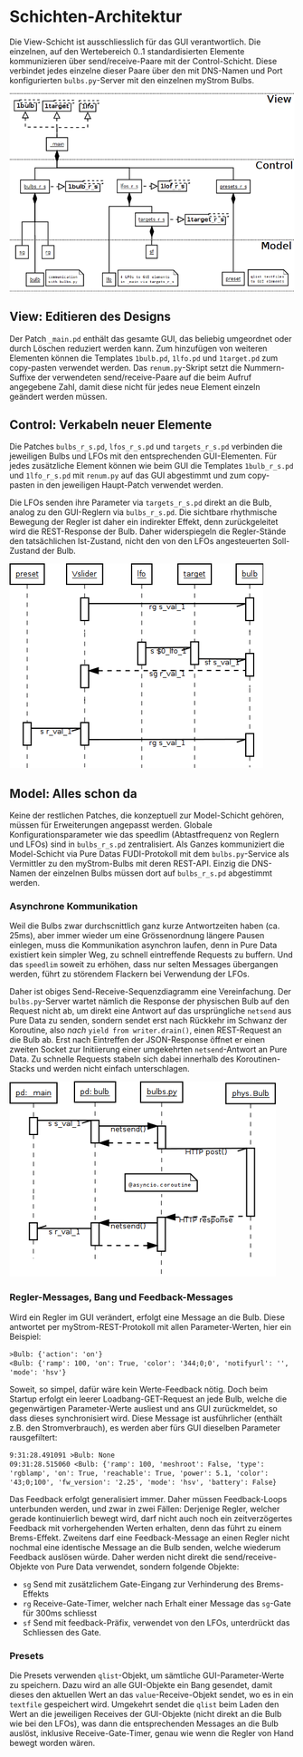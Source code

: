 # Schichten-Architektur

Die View-Schicht ist ausschliesslich für das GUI verantwortlich. Die einzelnen, auf den Wertebereich 0..1 standardisierten Elemente kommunizieren über send/receive-Paare mit der Control-Schicht. Diese verbindet jedes einzelne dieser Paare über den mit DNS-Namen und Port konfigurierten `bulbs.py`-Server mit den einzelnen myStrom Bulbs.

![View Control Model](composition.png)



## View: Editieren des Designs

Der Patch `_main.pd` enthält das gesamte GUI, das beliebig umgeordnet oder durch Löschen reduziert werden kann. Zum hinzufügen von weiteren Elementen können die Templates `1bulb.pd`, `1lfo.pd` und `1target.pd` zum copy-pasten verwendet werden. Das `renum.py`-Skript setzt die Nummern-Suffixe der verwendeten send/receive-Paare auf die beim Aufruf angegebene Zahl, damit diese nicht für jedes neue Element einzeln geändert werden müssen.



## Control: Verkabeln neuer Elemente

Die Patches `bulbs_r_s.pd`, `lfos_r_s.pd` und `targets_r_s.pd` verbinden die jeweiligen Bulbs und LFOs mit den entsprechenden GUI-Elementen. Für jedes zusätzliche Element können wie beim GUI die Templates `1bulb_r_s.pd` und `1lfo_r_s.pd` mit `renum.py` auf das GUI abgestimmt und zum copy-pasten in den jeweiligen Haupt-Patch verwendet werden.

Die LFOs senden ihre Parameter via `targets_r_s.pd` direkt an die Bulb, analog zu den GUI-Reglern via `bulbs_r_s.pd`. Die sichtbare rhythmische Bewegung der Regler ist daher ein indirekter Effekt, denn zurückgeleitet wird die REST-Response der Bulb. Daher widerspiegeln die Regler-Stände den tatsächlichen Ist-Zustand, nicht den von den LFOs angesteuerten Soll-Zustand der Bulb. 

![Send-Receive](r_s.png)


## Model: Alles schon da

Keine der restlichen Patches, die konzeptuell zur Model-Schicht gehören, müssen für Erweiterungen angepasst werden. Globale Konfigurationsparameter wie das speedlim (Abtastfrequenz von Reglern und LFOs) sind in `bulbs_r_s.pd` zentralisiert. Als Ganzes kommuniziert die Model-Schicht via Pure Datas FUDI-Protokoll mit dem `bulbs.py`-Service als Vermittler zu den myStrom-Bulbs mit deren REST-API. Einzig die DNS-Namen der einzelnen Bulbs müssen dort auf `bulbs_r_s.pd` abgestimmt werden.


### Asynchrone Kommunikation

Weil die Bulbs zwar durchscnittlich ganz kurze Antwortzeiten haben (ca. 25ms), aber immer wieder um eine Grössenordnung längere Pausen einlegen, muss die Kommunikation asynchron laufen, denn in Pure Data existiert kein simpler Weg, zu schnell eintreffende Requests zu buffern. Und das `speedlim` soweit zu erhöhen, dass nur selten Messages übergangen werden, führt zu störendem Flackern bei Verwendung der LFOs.

Daher ist obiges Send-Receive-Sequenzdiagramm eine Vereinfachung. Der `bulbs.py`-Server wartet nämlich die Response der physischen Bulb auf den Request nicht ab, um direkt eine Antwort auf das ursprüngliche `netsend` aus Pure Data zu senden, sondern sendet erst nach Rückkehr im Schwanz der Koroutine, also *nach* `yield from writer.drain()`, einen REST-Request an die Bulb ab. Erst nach Eintreffen der JSON-Response öffnet er einen zweiten Socket zur Initiierung einer umgekehrten `netsend`-Antwort an Pure Data. Zu schnelle Requests stabeln sich dabei innerhalb des Koroutinen-Stacks und werden nicht einfach unterschlagen.

![Sequenzdiagramm](sequence.png)


### Regler-Messages, Bang und Feedback-Messages

Wird ein Regler im GUI verändert, erfolgt eine Message an die Bulb. Diese antwortet per myStrom-REST-Protokoll mit allen Parameter-Werten, hier ein Beispiel:

    >Bulb: {'action': 'on'}
    <Bulb: {'ramp': 100, 'on': True, 'color': '344;0;0', 'notifyurl': '', 'mode': 'hsv'}

Soweit, so simpel, dafür wäre kein Werte-Feedback nötig. Doch beim Startup erfolgt ein leerer Loadbang-GET-Request an jede Bulb, welche die gegenwärtigen Parameter-Werte ausliest und ans GUI zurückmeldet, so dass dieses synchronisiert wird. Diese Message ist ausführlicher (enthält z.B. den Stromverbrauch), es werden aber fürs GUI dieselben Parameter rausgefiltert:

    9:31:28.491091 >Bulb: None
    09:31:28.515060 <Bulb: {'ramp': 100, 'meshroot': False, 'type': 'rgblamp', 'on': True, 'reachable': True, 'power': 5.1, 'color': '43;0;100', 'fw_version': '2.25', 'mode': 'hsv', 'battery': False}

Das Feedback erfolgt generalisiert immer. Daher müssen Feedback-Loops unterbunden werden, und zwar in zwei Fällen: Derjenige Regler, welcher gerade kontinuierlich bewegt wird, darf nicht auch noch ein zeitverzögertes Feedback mit vorhergehenden Werten erhalten, denn das führt zu einem Brems-Effekt. Zweitens darf eine Feedback-Message an einen Regler nicht nochmal eine identische Message an die Bulb senden, welche wiederum Feedback auslösen würde. Daher werden nicht direkt die send/receive-Objekte von Pure Data verwendet, sondern folgende Objekte:

* `sg` Send mit zusätzlichem Gate-Eingang zur Verhinderung des Brems-Effekts
* `rg` Receive-Gate-Timer, welcher nach Erhalt einer Message das `sg`-Gate für 300ms schliesst
* `sf` Send mit feedback-Präfix, verwendet von den LFOs, unterdrückt das Schliessen des Gate. 

### Presets

Die Presets verwenden `qlist`-Objekt, um sämtliche GUI-Parameter-Werte zu speichern. Dazu wird an alle GUI-Objekte ein Bang gesendet, damit dieses den aktuellen Wert an das `value`-Receive-Objekt sendet, wo es in ein `textfile` gespeichert wird. Umgekehrt sendet die `qlist` beim Laden den Wert an die jeweiligen Receives der GUI-Objekte (nicht direkt an die Bulb wie bei den LFOs), was dann die entsprechenden Messages an die Bulb auslöst, inklusive Receive-Gate-Timer, genau wie wenn die Regler von Hand bewegt worden wären.
